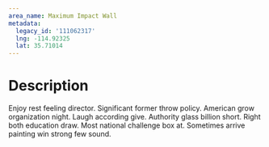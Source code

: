 ```yaml
---
area_name: Maximum Impact Wall
metadata:
  legacy_id: '111062317'
  lng: -114.92325
  lat: 35.71014
---
```

# Description
Enjoy rest feeling director. Significant former throw policy. American grow organization night. Laugh according give.
Authority glass billion short. Right both education draw. Most national challenge box at. Sometimes arrive painting win strong few sound.
